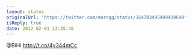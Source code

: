 ```yaml
---
layout: status
originalUrl: 'https://twitter.com/marcgg/status/164703495499419648'
isReply: true
date: 2012-02-01 13:35:48
---
```


@BiHi http://t.co/4y344mCc
